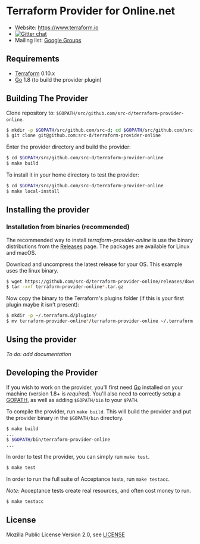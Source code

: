 Terraform Provider for Online.net
=================================

- Website: https://www.terraform.io
- [![Gitter chat](https://badges.gitter.im/hashicorp-terraform/Lobby.png)](https://gitter.im/hashicorp-terraform/Lobby)
- Mailing list: [Google Groups](http://groups.google.com/group/terraform-tool)

Requirements
------------

-	[Terraform](https://www.terraform.io/downloads.html) 0.10.x
-	[Go](https://golang.org/doc/install) 1.8 (to build the provider plugin)

Building The Provider
---------------------

Clone repository to: `$GOPATH/src/github.com/src-d/terraform-provider-online`.

```sh
$ mkdir -p $GOPATH/src/github.com/src-d; cd $GOPATH/src/github.com/src-d
$ git clone git@github.com:src-d/terraform-provider-online
```

Enter the provider directory and build the provider:

```sh
$ cd $GOPATH/src/github.com/src-d/terraform-provider-online
$ make build
```

To install it in your home directory to test the provider:

```sh
$ cd $GOPATH/src/github.com/src-d/terraform-provider-online
$ make local-install
```

Installing the provider
-----------------------

### Installation from binaries (recommended)

The recommended way to install *terraform-provider-online* is use the binary
distributions from the [Releases](https://github.com/src-d/terraform-provider-online/releases) page. The packages are available for Linux and macOS.

Download and uncompress the latest release for your OS. This example uses the linux binary.

```sh
$ wget https://github.com/src-d/terraform-provider-online/releases/download/v0.1.0/terraform-provider-online_v0.1.0_linux_amd64.tar.gz
$ tar -xvf terraform-provider-online*.tar.gz
```

Now copy the binary to the Terraform's plugins folder (if this is your first plugin maybe it isn't present):

```sh
$ mkdir -p ~/.terraform.d/plugins/
$ mv terraform-provider-online*/terraform-provider-online ~/.terraform.d/plugins/
```

Using the provider
------------------

*To do: add documentation*

Developing the Provider
-----------------------

If you wish to work on the provider, you'll first need [Go](http://www.golang.org) installed on your machine (version 1.8+ is *required*). You'll also need to correctly setup a [GOPATH](http://golang.org/doc/code.html#GOPATH), as well as adding `$GOPATH/bin` to your `$PATH`.

To compile the provider, run `make build`. This will build the provider and put the provider binary in the `$GOPATH/bin` directory.

```sh
$ make build
...
$ $GOPATH/bin/terraform-provider-online
...
```

In order to test the provider, you can simply run `make test`.

```sh
$ make test
```

In order to run the full suite of Acceptance tests, run `make testacc`.

*Note:* Acceptance tests create real resources, and often cost money to run.

```sh
$ make testacc
```

## License

Mozilla Public License Version 2.0, see [LICENSE](/LICENSE)

